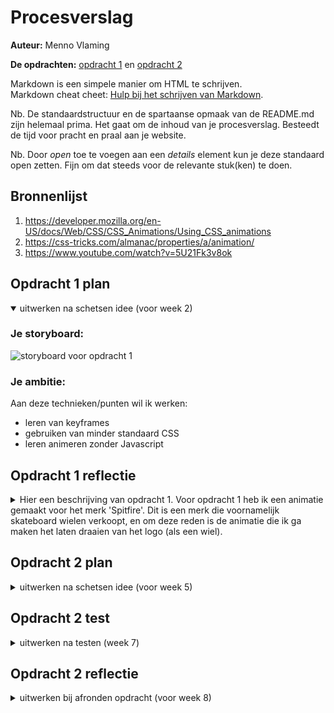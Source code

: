 # Procesverslag
**Auteur:** Menno Vlaming

**De opdrachten:** [opdracht 1](opdracht1/index.html) en [opdracht 2](opdracht2/index.html)


Markdown is een simpele manier om HTML te schrijven.  
Markdown cheat cheet: [Hulp bij het schrijven van Markdown](https://github.com/adam-p/markdown-here/wiki/Markdown-Cheatsheet).

Nb. De standaardstructuur en de spartaanse opmaak van de README.md zijn helemaal prima. Het gaat om de inhoud van je procesverslag. Besteedt de tijd voor pracht en praal aan je website.

Nb. Door *open* toe te voegen aan een *details* element kun je deze standaard open zetten. Fijn om dat steeds voor de relevante stuk(ken) te doen.



## Bronnenlijst
  1. https://developer.mozilla.org/en-US/docs/Web/CSS/CSS_Animations/Using_CSS_animations
  2. https://css-tricks.com/almanac/properties/a/animation/
  3. https://www.youtube.com/watch?v=5U21Fk3v8ok



## Opdracht 1 plan

<details open>
  <summary>uitwerken na schetsen idee (voor week 2)</summary>


  ### Je storyboard:
  <img src="readme-images/schets.png" width="375px" alt="storyboard voor opdracht 1">


  ### Je ambitie: 
  Aan deze technieken/punten wil ik werken:
  - leren van keyframes
  - gebruiken van minder standaard CSS 
  - leren animeren zonder Javascript
 
</details>



## Opdracht 1 reflectie

<details>
  <summary>Hier een beschrijving van opdracht 1. 
  Voor opdracht 1 heb ik een animatie gemaakt voor het merk 'Spitfire'. 
  Dit is een merk die voornamelijk skateboard wielen verkoopt, 
  en om deze reden is de animatie die ik ga maken het laten draaien van het logo (als een wiel).</summary>


  ### Je uitkomst - karakteristiek screenshot(s):
  <img src="readme-images/spitfirea.png" width="375px" alt="uitomst opdracht 1">


  ### Dit ging goed/Heb ik geleerd: 
  Wat ik heb geleerd, is het gebruik maken van een ::after atribute, hiermee heb ik de cirkel gemaakt.

  Wat ik ook heb geleerd is het animeren doormiddel van alleen CSS, het gebruik van keyframes en animations, 
  en het gebruik van font-face voor fonts, dit had ik alle 3 nog nooit gedaan.

  Ook heb ik nog nooit eerder gebruik gemaakt van CSS variabelen en de dark mode optie gebruikt voor andere styling.

  <img src="readme-images/spitfirelight.png" width="375px" alt="dark/light mode">


  ### Dit was lastig/Is niet gelukt:
  Wat ik nog toe had willen voegen, dat helaas niet gelukt is, is dat ik de ::after, dus het 'wiel', wou laten
  draaien om zo nog meer het draaiende wiel effect te geven.

</details>



## Opdracht 2 plan

<details>
  <summary>uitwerken na schetsen idee (voor week 5)</summary>


  ### Je ontwerp:
  <img src="readme-images/dummy-plaatje.svg" width="375px" alt="ontwerp opdracht 2">


  ### Je ambitie: 
  Aan deze technieken/punten wil ik werken:
  - punt 1
  - punt 2
  - nog een punt
  - ...
</details>



## Opdracht 2 test

<details>
  <summary>uitwerken na testen (week 7)</summary>

  Neem minimaal 5 bevindingen op:



  ### Bevinding 1:
  Omschrijving van wat er nog niet orde was (tekst en afbeeding(en)).

  #### oplossing:
  Beschrijving hoe je het hebt hebt opgelost of als het niet gelukt is hoe je het zou oplossen (tekst en afbeeding(en)).



  ### Bevinding 2:
  Omschrijving van wat er nog niet orde was (tekst en afbeeding(en)).

  #### oplossing:
  Beschrijving hoe je het hebt hebt opgelost of als het niet gelukt is hoe je het zou oplossen (tekst en afbeeding(en)).



  ### Bevinding 3:
  ...
</details>



## Opdracht 2 reflectie

<details>
  <summary>uitwerken bij afronden opdracht (voor week 8)</summary>

  ### Je uitkomst - karakteristiek screenshot(s):
  <img src="readme-images/dummy-plaatje.svg" width="375px" alt="uitkomst opdracht 2">


  ### Dit ging goed/Heb ik geleerd: 
  Korte omschrijving met plaatje(s)

  <img src="readme-images/dummy-plaatje.svg" width="375px" alt="top">


  ### Dit was lastig/Is niet gelukt:
  Korte omschrijving met plaatje(s)

  <img src="readme-images/dummy-plaatje.svg" width="375px" alt="bummer">
</details>